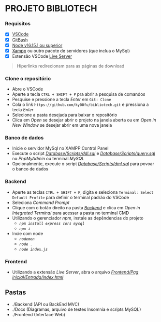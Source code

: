 # PROJETO BIBLIOTECH

### Requisitos
- [X] [VSCode](https://code.visualstudio.com/download)
- [X] [GitBash](https://git-scm.com/downloads)
- [X] [Node v16.15.1 ou superior](https://nodejs.org/en/download)
- [X] [Xampp](https://www.apachefriends.org/download.html) ou outro pacote de servidores (que inclua o MySql)
- [X] Extensão VSCode [Live Server](https://marketplace.visualstudio.com/items?itemName=ritwickdey.LiveServer)

> Hiperlinks redirecionam para as páginas de download


### Clone o repositório
- Abre o VSCode
- Aperte a tecla ```CTRL + SHIFT + P``` pra abrir a pesquisa de comandos
- Pesquise e pressione a tecla *Enter* em ```Git: Clone```
- Cola o link ```https://github.com/ky00fu/bibliotech.git``` e pressiona a tecla *Enter*
- Selecione a pasta desejada para baixar o repositório
- Clica em *Open* se desejar abrir o projeto na janela aberta ou em *Open in New Window* se desejar abrir em uma nova janela

### Banco de dados
- Inicie o servidor MySql no XAMPP Control Panel
- Execute o script [*Database/Scripts/ddl.sql*](./Database/Scripts/ddl.sql) e [*Database/Scripts/query.sql*](./Database/Scripts/query.sql) no *PhpMyAdmin* ou terminal *MySQL*
- Opcionalmente, execute o script [*Database/Scripts/dml.sql*](./Database/Scripts/dml.sql) para povoar o banco de dados

### Backend 
- Aperte as teclas ```CTRL + SHIFT + P```, digita e seleciona ```Terminal: Select Default Profile``` para definir o terminal padrão do VSCode
- Seleciona *Command Prompt*
- Clique com o botão direito na pasta [*Backend*](./Backend) e clica em *Open in Integrated Terminal* para acessar a pasta no terminal CMD
- Utilizando o gerenciador *npm*, instale as depêndencias do projeto
    - *```npm install express cors mysql```*
    - *```npm i```*
- Incie com node 
    - *```nodemon```*
    - *```node .```*
    - *```node index.js```*

### Frontend
- Utilizando a extensão *Live Server*, abra o arquivo [*Frontend/Pag inicial/Entrada/index.html*](./Frontend/Pag%20inicial/Entrada/index.html)

## Pastas
- ./Backend (API ou BackEnd MVC)
- ./Docs (Diagramas, arquivo de testes Insomnia e scripts MySQL)
- ./Frontend (Interface Web)